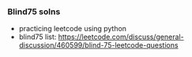 <h3>Blind75 solns</h3>

- practicing leetcode using python
- blind75 list: https://leetcode.com/discuss/general-discussion/460599/blind-75-leetcode-questions

